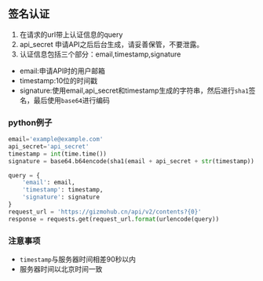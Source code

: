 ## 签名认证

1. 在请求的url带上认证信息的query
2. api_secret 申请API之后后台生成，请妥善保管，不要泄露。
3. 认证信息包括三个部分：email,timestamp,signature
  - email:申请API时的用户邮箱
  - timestamp:10位的时间戳
  - signature:使用email,api_secret和timestamp生成的字符串，然后进行`sha1`签名，最后使用`base64`进行编码

### python例子
```python
email='example@example.com'
api_secret='api_secret'
timestamp = int(time.time())
signature = base64.b64encode(sha1(email + api_secret + str(timestamp)).hexdigest())

query = {
    'email': email,
    'timestamp': timestamp,
    'signature': signature
}
request_url = 'https://gizmohub.cn/api/v2/contents?{0}'
response = requests.get(request_url.format(urlencode(query))
```

### 注意事项
- `timestamp`与服务器时间相差90秒以内
- 服务器时间以北京时间一致